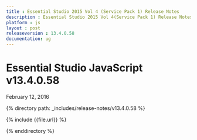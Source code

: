```yaml
---
title : Essential Studio 2015 Vol 4 (Service Pack 1) Release Notes
description : Essential Studio 2015 Vol 4(Service Pack 1) Release Notes
platform : js
layout : post
releaseversion : 13.4.0.58
documentation: ug
---
```


# Essential Studio JavaScript v13.4.0.58
<div class="release-date">
	<i class="fa fa-calendar"></i>
	<span class="date">February 12, 2016</span>
</div>

{% directory path: _includes/release-notes/v13.4.0.58 %}


{% include {{file.url}} %}

{% enddirectory %}
